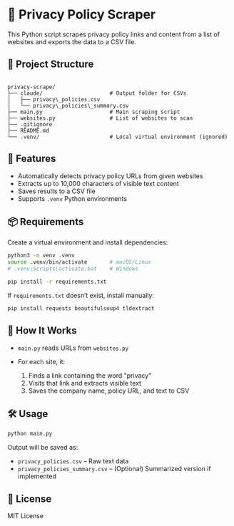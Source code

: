 # 🔐 Privacy Policy Scraper

This Python script scrapes privacy policy links and content from a list of websites and exports the data to a CSV file.

## 📂 Project Structure

```

privacy-scrape/
├── claude/                     # Output folder for CSVs
│   ├── privacy\_policies.csv
│   └── privacy\_policies\_summary.csv
├── main.py                     # Main scraping script
├── websites.py                 # List of websites to scan
├── .gitignore
├── README.md
└── .venv/                      # Local virtual environment (ignored)

````

## 🚀 Features

- Automatically detects privacy policy URLs from given websites
- Extracts up to 10,000 characters of visible text content
- Saves results to a CSV file
- Supports `.venv` Python environments

## 📦 Requirements

Create a virtual environment and install dependencies:

```bash
python3 -m venv .venv
source .venv/bin/activate       # macOS/Linux
# .venv\Scripts\activate.bat    # Windows

pip install -r requirements.txt
````

If `requirements.txt` doesn’t exist, install manually:

```bash
pip install requests beautifulsoup4 tldextract
```

## 🧠 How It Works

* `main.py` reads URLs from `websites.py`
* For each site, it:

  1. Finds a link containing the word "privacy"
  2. Visits that link and extracts visible text
  3. Saves the company name, policy URL, and text to CSV

## 🛠️ Usage

```bash
python main.py
```

Output will be saved as:

* `privacy_policies.csv` – Raw text data
* `privacy_policies_summary.csv` – (Optional) Summarized version if implemented

## 📄 License

MIT License
